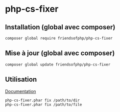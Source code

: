 # php-cs-fixer

## Installation (global avec composer)

```
composer global require friendsofphp/php-cs-fixer
```

## Mise à jour (global avec composer)

```
composer global update friendsofphp/php-cs-fixer
```

## Utilisation

[Documentation](https://github.com/FriendsOfPHP/PHP-CS-Fixer "doc sur github")

```
php-cs-fixer.phar fix /path/to/dir
php-cs-fixer.phar fix /path/to/file
```
